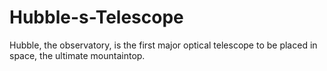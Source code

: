 # Hubble-s-Telescope
Hubble, the observatory, is the first major optical telescope to be placed in space, the ultimate mountaintop.
